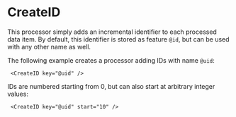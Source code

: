 CreateID
========

This processor simply adds an incremental identifier to each processed
data item. By default, this identifier is stored as feature `@id`, but
can be used with any other name as well.

The following example creates a processor adding IDs with name `@uid`:

     <CreateID key="@uid" />
     
IDs are numbered starting from 0, but can also start at arbitrary
integer values:

     <CreateID key="@uid" start="10" />